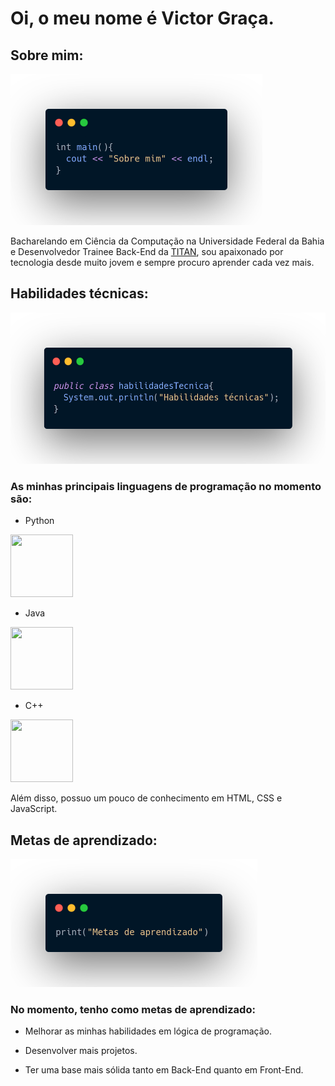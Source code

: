 # Oi, o meu nome é Victor Graça.

## Sobre mim:

<img src="./imagens/Sobre mim.png" width="403" height="242">

Bacharelando em Ciência da Computação na Universidade Federal da Bahia e Desenvolvedor Trainee Back-End da [TITAN](https://www.titanci.com.br/), sou apaixonado por tecnologia desde muito jovem e sempre procuro aprender cada vez mais.

## Habilidades técnicas:

<img src="./imagens/Habilidades tecnicas.png" width="530" height="242">

### As minhas principais linguagens de programação no momento são:

- Python
<img src="https://s3.dualstack.us-east-2.amazonaws.com/pythondotorg-assets/media/community/logos/python-logo-only.png" width="100" height="100">

- Java
<img src="https://www.vectorlogo.zone/logos/java/java-icon.svg" width="100" height="100">

- C++
<img src="https://upload.wikimedia.org/wikipedia/commons/1/18/ISO_C%2B%2B_Logo.svg" width="100" height="100">

Além disso, possuo um pouco de conhecimento em HTML, CSS e JavaScript.

## Metas de aprendizado:

<img src="./imagens/Metas de aprendizado.png" width="395" height="205">

### No momento, tenho como metas de aprendizado:

- Melhorar as minhas habilidades em lógica de programação.

- Desenvolver mais projetos. 

- Ter uma base mais sólida tanto em Back-End quanto em Front-End.